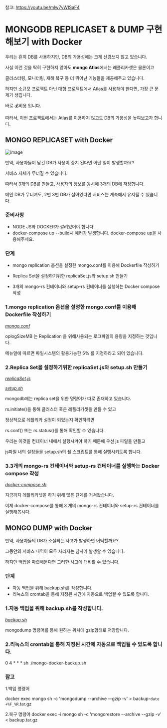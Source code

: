참고: https://youtu.be/mlw7vWISaF4

# MONGODB REPLICASET & DUMP 구현해보기 with Docker
우리는 흔히 DB를 사용하지만, DB의 가용성에는 크게 신경쓰지 않고 있습니다.

사실 이런 것을 딱히 구현하지 않아도 **mongo Atlas**에서는 레플리카셋은 물론이고

클러스터링, 모니터링, 재해 복구 등 더 뛰어난 기능들을 제공해주고 있습니다.

하지만 소규모 프로젝트 아닌 대형 프로젝트에서 Atlas를 사용해야 한다면, 가장 큰 문제가 생깁니다.

바로 :moneybag:비용 입니다.

따라서, 이번 프로젝트에서는 Atlas를 이용하지 않고도 DB의 가용성을 높여보고자 합니다.

## MONGO REPLICASET with Docker
![image](https://user-images.githubusercontent.com/56282663/117100263-447eaf80-adae-11eb-9ef3-8ddf3d44e26b.png)

만약, 사용자들이 담긴 DB가 사용이 중지 된다면 어떤 일이 발생할까요?

서비스 자체가 무너질 수 있습니다.

따라서 3개의 DB를 만들고, 사용자의 정보를 동시에 3개의 DB에 저장합니다.

메인 DB가 무너져도, 2번 3번 DB가 살아있다면 서비스는 계속해서 유지될 수 있습니다.

### 준비사항
- NODE JS와 DOCKER가 깔려있어야 합니다.
- docker-compose up --build시 에러가 발생합니다. docker-compose up을 사용해주세요.

### 단계
- mongo replication 옵션을 설정한 mongo.conf를 이용해 Dockerfile 작성하기

- Replica Set을 설정하기위한 replicaSet.js와 setup.sh 만들기

- 3개의 mongo-rs 컨테이너와 setup-rs 컨테이너를 실행하는 Docker compose 작성

### 1.mongo replication 옵션을 설정한 mongo.conf를 이용해 Dockerfile 작성하기

*[mongo.conf](./mongo-rs0-1/mongo.conf)*

oplogSizeMB 는 Replication 을 위해사용되는 로그파일의 용량을 지정하는 것입니다.

메뉴얼에 따르면 파일시스템의 활용가능한 5% 를 지정하라고 되어 있습니다.


### 2.Replica Set을 설정하기위한 replicaSet.js와 setup.sh 만들기
*[replicaSet.js](./setup/replicaSet.js)*

*[setup.sh](./setup/setup.sh)*

mongodb에는 replica set을 위한 명령어가 따로 존재하고 있습니다.

rs.initiate()을 통해 클러스터 혹은 레플리카셋을 만들 수 있고

정상적으로 레플리카 설정이 되었는지 확인하려면

rs.conf() 또는 rs.status()를 통해 확인할 수 있습니다.

우리는 이것을 컨테이너 내에서 실행시켜야 하기 때문에 우선 js 파일을 만들고

js파일 내의 설정들을 setup.sh의 쉘 스크립트를 통해 실행시키도록 합니다.

### 3.3개의 mongo-rs 컨테이너와 setup-rs 컨테이너를 실행하는 Docker compose 작성
*[docker-compose.sh](./docker-compose.yaml)*

지금까지 레플리카셋을 하기 위해 많은 단계를 거쳐왔습니다.

이제 docker-compose를 통해 3 개의 mongo-rs 컨테이너와 setup-rs 컨테이너를 실행해봅시다.

## MONGO DUMP with Docker
만약, 사용자들의 DB가 소실되는 사고가 발생하면 어떡할까요?

그동안의 서비스 내역이 모두 사라지는 참사가 발생할 수 있습니다.

하지만 백업을 마련해둔다면 그러한 사고에 대비할 수 있습니다.

### 단계
- 자동 백업을 위해 backup.sh를 작성합니다.
- 리눅스의 crontab을 통해 지정된 시간에 자동으로 백업될 수 있도록 합니다.

### 1.자동 백업을 위해 backup.sh를 작성합니다.
*[backup.sh](./setup/backup.sh)*

mongodump 명령어를 통해 원하는 위치에 gzip형태로 저장합니다.

### 2.리눅스의 crontab을 통해 지정된 시간에 자동으로 백업될 수 있도록 합니다.

0 4 * * * sh ./mongo-docker-backup.sh

### 참고
1.백업 명령어

docker exec mongo sh -c 'mongodump --archive --gzip -v' > backup-`date +%F_%R`.tar.gz

2.복구 명령어
docker exec -i mongo sh -c 'mongorestore --archive --gzip -v' < backup.tar.gz
